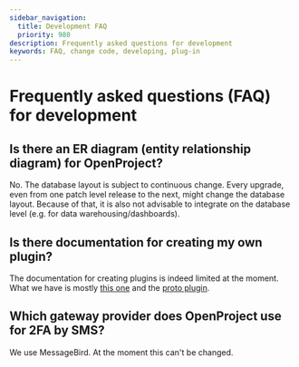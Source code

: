 ```yaml
---
sidebar_navigation:
  title: Development FAQ
  priority: 980
description: Frequently asked questions for development
keywords: FAQ, change code, developing, plug-in
---
```

# Frequently asked questions (FAQ) for development

## Is there an ER diagram (entity relationship diagram) for OpenProject?

No. The database layout is subject to continuous change. Every upgrade, even from one patch level release to the next, might change the database layout. Because of that, it is also not advisable to integrate on the database level (e.g. for data warehousing/dashboards).

## Is there documentation for creating my own plugin?

The documentation for creating plugins is indeed limited at the moment. What we have is mostly [this one](../create-openproject-plugin) and the [proto plugin](https://github.com/opf/openproject-proto_plugin).

## Which gateway provider does OpenProject use for 2FA by SMS?

We use MessageBird. At the moment this can't be changed.
